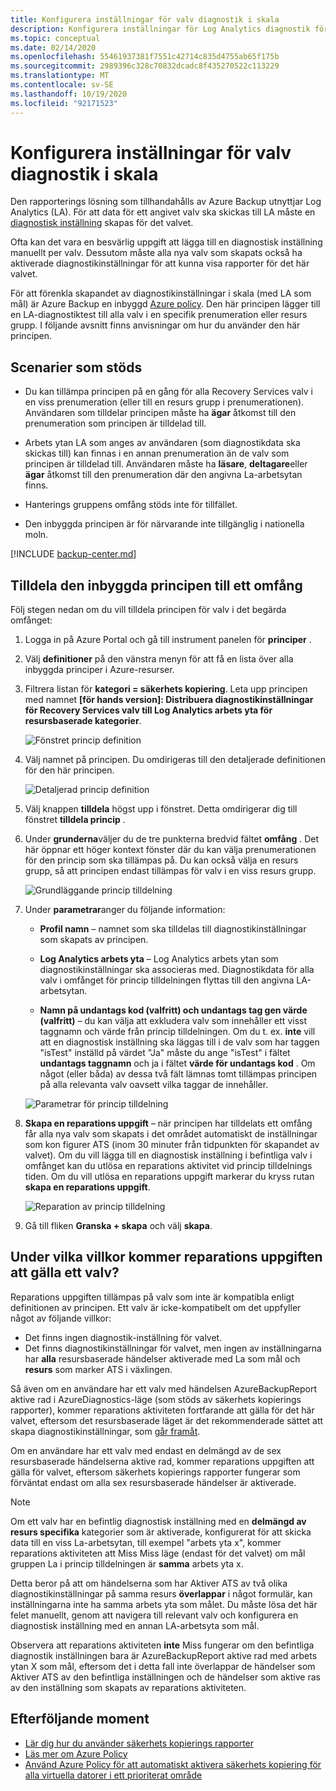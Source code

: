 ```yaml
---
title: Konfigurera inställningar för valv diagnostik i skala
description: Konfigurera inställningar för Log Analytics diagnostik för alla valv i ett angivet omfång med Azure Policy
ms.topic: conceptual
ms.date: 02/14/2020
ms.openlocfilehash: 55461937381f7551c42714c835d4755ab65f175b
ms.sourcegitcommit: 2989396c328c70832dcadc8f435270522c113229
ms.translationtype: MT
ms.contentlocale: sv-SE
ms.lasthandoff: 10/19/2020
ms.locfileid: "92171523"
---
```

# <a name="configure-vault-diagnostics-settings-at-scale"></a>Konfigurera inställningar för valv diagnostik i skala

Den rapporterings lösning som tillhandahålls av Azure Backup utnyttjar Log Analytics (LA). För att data för ett angivet valv ska skickas till LA måste en [diagnostisk inställning](./backup-azure-diagnostic-events.md) skapas för det valvet.

Ofta kan det vara en besvärlig uppgift att lägga till en diagnostisk inställning manuellt per valv. Dessutom måste alla nya valv som skapats också ha aktiverade diagnostikinställningar för att kunna visa rapporter för det här valvet.

För att förenkla skapandet av diagnostikinställningar i skala (med LA som mål) är Azure Backup en inbyggd [Azure policy](../governance/policy/index.yml). Den här principen lägger till en LA-diagnostiktest till alla valv i en specifik prenumeration eller resurs grupp. I följande avsnitt finns anvisningar om hur du använder den här principen.

## <a name="supported-scenarios"></a>Scenarier som stöds

* Du kan tillämpa principen på en gång för alla Recovery Services valv i en viss prenumeration (eller till en resurs grupp i prenumerationen). Användaren som tilldelar principen måste ha **ägar** åtkomst till den prenumeration som principen är tilldelad till.

* Arbets ytan LA som anges av användaren (som diagnostikdata ska skickas till) kan finnas i en annan prenumeration än de valv som principen är tilldelad till. Användaren måste ha **läsare**, **deltagare**eller **ägar** åtkomst till den prenumeration där den angivna La-arbetsytan finns.

* Hanterings gruppens omfång stöds inte för tillfället.

* Den inbyggda principen är för närvarande inte tillgänglig i nationella moln.

[!INCLUDE [backup-center.md](../../includes/backup-center.md)]

## <a name="assigning-the-built-in-policy-to-a-scope"></a>Tilldela den inbyggda principen till ett omfång

Följ stegen nedan om du vill tilldela principen för valv i det begärda omfånget:

1. Logga in på Azure Portal och gå till instrument panelen för **principer** .
2. Välj **definitioner** på den vänstra menyn för att få en lista över alla inbyggda principer i Azure-resurser.
3. Filtrera listan för **kategori = säkerhets kopiering**. Leta upp principen med namnet **[för hands version]: Distribuera diagnostikinställningar för Recovery Services valv till Log Analytics arbets yta för resursbaserade kategorier**.

    ![Fönstret princip definition](./media/backup-azure-policy-configure-diagnostics/policy-definition-blade.png)

4. Välj namnet på principen. Du omdirigeras till den detaljerade definitionen för den här principen.

    ![Detaljerad princip definition](./media/backup-azure-policy-configure-diagnostics/detailed-policy-definition.png)

5. Välj knappen **tilldela** högst upp i fönstret. Detta omdirigerar dig till fönstret **tilldela princip** .

6. Under **grunderna**väljer du de tre punkterna bredvid fältet **omfång** . Det här öppnar ett höger kontext fönster där du kan välja prenumerationen för den princip som ska tillämpas på. Du kan också välja en resurs grupp, så att principen endast tillämpas för valv i en viss resurs grupp.

    ![Grundläggande princip tilldelning](./media/backup-azure-policy-configure-diagnostics/policy-assignment-basics.png)

7. Under **parametrar**anger du följande information:

    * **Profil namn** – namnet som ska tilldelas till diagnostikinställningar som skapats av principen.
    * **Log Analytics arbets yta** – Log Analytics arbets ytan som diagnostikinställningar ska associeras med. Diagnostikdata för alla valv i omfånget för princip tilldelningen flyttas till den angivna LA-arbetsytan.

    * **Namn på undantags kod (valfritt) och undantags tag gen värde (valfritt)** – du kan välja att exkludera valv som innehåller ett visst taggnamn och värde från princip tilldelningen. Om du t. ex. **inte** vill att en diagnostisk inställning ska läggas till i de valv som har taggen "isTest" inställd på värdet "Ja" måste du ange "isTest" i fältet **undantags taggnamn** och ja i fältet **värde för undantags kod** . Om något (eller båda) av dessa två fält lämnas tomt tillämpas principen på alla relevanta valv oavsett vilka taggar de innehåller.

    ![Parametrar för princip tilldelning](./media/backup-azure-policy-configure-diagnostics/policy-assignment-parameters.png)

8. **Skapa en reparations uppgift** – när principen har tilldelats ett omfång får alla nya valv som skapats i det området automatiskt de inställningar som kon figurer ATS (inom 30 minuter från tidpunkten för skapandet av valvet). Om du vill lägga till en diagnostisk inställning i befintliga valv i omfånget kan du utlösa en reparations aktivitet vid princip tilldelnings tiden. Om du vill utlösa en reparations uppgift markerar du kryss rutan **skapa en reparations uppgift**.

    ![Reparation av princip tilldelning](./media/backup-azure-policy-configure-diagnostics/policy-assignment-remediation.png)

9. Gå till fliken **Granska + skapa** och välj **skapa**.

## <a name="under-what-conditions-will-the-remediation-task-apply-to-a-vault"></a>Under vilka villkor kommer reparations uppgiften att gälla ett valv?

Reparations uppgiften tillämpas på valv som inte är kompatibla enligt definitionen av principen. Ett valv är icke-kompatibelt om det uppfyller något av följande villkor:

* Det finns ingen diagnostik-inställning för valvet.
* Det finns diagnostikinställningar för valvet, men ingen av inställningarna har **alla** resursbaserade händelser aktiverade med La som mål och **resurs** som marker ATS i växlingen.

Så även om en användare har ett valv med händelsen AzureBackupReport aktive rad i AzureDiagnostics-läge (som stöds av säkerhets kopierings rapporter), kommer reparations aktiviteten fortfarande att gälla för det här valvet, eftersom det resursbaserade läget är det rekommenderade sättet att skapa diagnostikinställningar, som [går framåt](./backup-azure-diagnostic-events.md#legacy-event).

Om en användare har ett valv med endast en delmängd av de sex resursbaserade händelserna aktive rad, kommer reparations uppgiften att gälla för valvet, eftersom säkerhets kopierings rapporter fungerar som förväntat endast om alla sex resursbaserade händelser är aktiverade.

> [!NOTE]
>
> Om ett valv har en befintlig diagnostisk inställning med en **delmängd av resurs specifika** kategorier som är aktiverade, konfigurerat för att skicka data till en viss La-arbetsytan, till exempel "arbets yta x", kommer reparations aktiviteten att Miss Miss läge (endast för det valvet) om mål gruppen La i princip tilldelningen är **samma** arbets yta x.
>
>Detta beror på att om händelserna som har Aktiver ATS av två olika diagnostikinställningar på samma resurs **överlappar** i något formulär, kan inställningarna inte ha samma arbets yta som målet. Du måste lösa det här felet manuellt, genom att navigera till relevant valv och konfigurera en diagnostisk inställning med en annan LA-arbetsyta som mål.
>
> Observera att reparations aktiviteten **inte** Miss fungerar om den befintliga diagnostik inställningen bara är AzureBackupReport aktive rad med arbets ytan X som mål, eftersom det i detta fall inte överlappar de händelser som Aktiver ATS av den befintliga inställningen och de händelser som aktive ras av den inställning som skapats av reparations aktiviteten.

## <a name="next-steps"></a>Efterföljande moment

* [Lär dig hur du använder säkerhets kopierings rapporter](./configure-reports.md)
* [Läs mer om Azure Policy](../governance/policy/index.yml)
* [Använd Azure Policy för att automatiskt aktivera säkerhets kopiering för alla virtuella datorer i ett prioriterat område](./backup-azure-auto-enable-backup.md)
